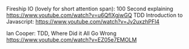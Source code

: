 Fireship IO (lovely for short attention span):
100 Second explaining
https://www.youtube.com/watch?v=u6QfIXgjwGQ
TDD Introduction to Javascript:
https://www.youtube.com/watch?v=Jv2uxzhPFl4

Ian Cooper:
TDD, Where Did it All Go Wrong
https://www.youtube.com/watch?v=EZ05e7EMOLM
